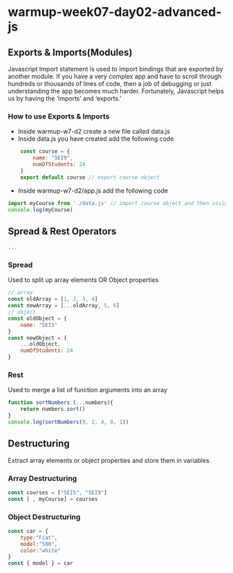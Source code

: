 # warmup-week07-day02-advanced-js

## Exports & Imports(Modules)
<p>Javascript Import statement is used to import bindings that are exported by another module. If you have a very complex app and have to scroll through hundreds or thousands of lines of code, then a job of debugging or just understanding the app becomes much harder. Fortunately, Javascript helps us by having the ‘imports’ and ‘exports.’</p>

### How to use Exports & Imports
- Inside warmup-w7-d2 create a new file called data.js
- Inside data.js you have created add the following code
```js
    const course = {
        name: "SEI9",
        numOfStudents: 24
    } 
    export default course // export course object
```
- Inside warmup-w7-d2/app.js add the following code 
```js
import myCourse from './data.js' // import course object and then assign to myCourse 
console.log(myCourse)
```


## Spread & Rest Operators
```js
...
```
### Spread
<p>Used to split up array elements OR Object properties</p>

```js
// array
const oldArray = [1, 2, 3, 4]
const newArray = [...oldArray, 5, 6]
// object
const oldObject = {
    name: "SEI5" 
}
const newObject = {
    ...oldObject,
    numOfStudents: 24
}
```

### Rest
<p>Used to merge a list of function arguments into an array</p>

```js
function sortNumbers (...numbers){
    return numbers.sort()
}
console.log(sortNumbers(9, 2, 4, 8, 1))
```

## Destructuring
<p>Extract array elements or object properties and store them in variables</p>

### Array Destructuring
```js
const courses = ["SEI5", "SEI9"]
const [ , myCourse] = courses
```

### Object Destructuring
```js
const car = {
    type:"Fiat",
    model:"500",
    color:"white"
}
const { model } = car
```